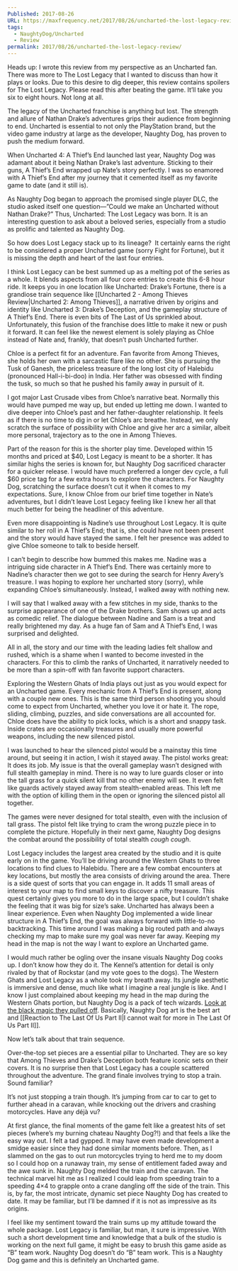 ```yaml
---
Published: 2017-08-26
URL: https://maxfrequency.net/2017/08/26/uncharted-the-lost-legacy-review/
tags:
  - NaughtyDog/Uncharted
  - Review
permalink: 2017/08/26/uncharted-the-lost-legacy-review/
---
```

Heads up: I wrote this review from my perspective as an Uncharted fan. There was more to The Lost Legacy that I wanted to discuss than how it plays or looks. Due to this desire to dig deeper, this review contains spoilers for The Lost Legacy. Please read this after beating the game. It’ll take you six to eight hours. Not long at all.

The legacy of the Uncharted franchise is anything but lost. The strength and allure of Nathan Drake’s adventures grips their audience from beginning to end. Uncharted is essential to not only the PlayStation brand, but the video game industry at large as the developer, Naughty Dog, has proven to push the medium forward.

When Uncharted 4: A Thief’s End launched last year, Naughty Dog was adamant about it being Nathan Drake’s last adventure. Sticking to their guns, A Thief’s End wrapped up Nate’s story perfectly. I was so enamored with A Thief’s End after my journey that it cemented itself as my favorite game to date (and it still is).

As Naughty Dog began to approach the promised single player DLC, the studio asked itself one question—”Could we make an Uncharted without Nathan Drake?” Thus, Uncharted: The Lost Legacy was born. It is an interesting question to ask about a beloved series, especially from a studio as prolific and talented as Naughty Dog.

So how does Lost Legacy stack up to its lineage?  It certainly earns the right to be considered a proper Uncharted game (sorry Fight for Fortune), but it is missing the depth and heart of the last four entries.

I think Lost Legacy can be best summed up as a melting pot of the series as a whole. It blends aspects from all four core entries to create this 6-8 hour ride. It keeps you in one location like Uncharted: Drake’s Fortune, there is a grandiose train sequence like [[Uncharted 2 - Among Thieves Review|Uncharted 2: Among Thieves]], a narrative driven by origins and identity like Uncharted 3: Drake’s Deception, and the gameplay structure of A Thief’s End. There is even bits of The Last of Us sprinkled about. Unfortunately, this fusion of the franchise does little to make it new or push it forward. It can feel like the newest element is solely playing as Chloe instead of Nate and, frankly, that doesn’t push Uncharted further.

Chloe is a perfect fit for an adventure. Fan favorite from Among Thieves, she holds her own with a sarcastic flare like no other. She is pursuing the Tusk of Ganesh, the priceless treasure of the long lost city of Halebidu (pronounced Hall-i-bi-doo) in India. Her father was obsessed with finding the tusk, so much so that he pushed his family away in pursuit of it.

I got major Last Crusade vibes from Chloe’s narrative beat. Normally this would have pumped me way up, but ended up letting me down. I wanted to dive deeper into Chloe’s past and her father-daughter relationship. It feels as if there is no time to dig in or let Chloe’s arc breathe. Instead, we only scratch the surface of possibility with Chloe and give her arc a similar, albeit more personal, trajectory as to the one in Among Thieves.

Part of the reason for this is the shorter play time. Developed within 15 months and priced at $40, Lost Legacy is meant to be a shorter. It has similar highs the series is known for, but Naughty Dog sacrificed character for a quicker release. I would have much preferred a longer dev cycle, a full $60 price tag for a few extra hours to explore the characters. For Naughty Dog, scratching the surface doesn’t cut it when it comes to my expectations. Sure, I know Chloe from our brief time together in Nate’s adventures, but I didn’t leave Lost Legacy feeling like I knew her all that much better for being the headliner of this adventure.

Even more disappointing is Nadine’s use throughout Lost Legacy. It is quite similar to her roll in A Thief’s End; that is, she could have not been present and the story would have stayed the same. I felt her presence was added to give Chloe someone to talk to beside herself.

I can’t begin to describe how bummed this makes me. Nadine was a intriguing side character in A Thief’s End. There was certainly more to Nadine’s character then we got to see during the search for Henry Avery’s treasure. I was hoping to explore her uncharted story (sorry), while expanding Chloe’s simultaneously. Instead, I walked away with nothing new.

I will say that I walked away with a few stitches in my side, thanks to the surprise appearance of one of the Drake brothers. Sam shows up and acts as comedic relief. The dialogue between Nadine and Sam is a treat and really brightened my day. As a huge fan of Sam and A Thief’s End, I was surprised and delighted.

All in all, the story and our time with the leading ladies felt shallow and rushed, which is a shame when I wanted to become invested in the characters. For this to climb the ranks of Uncharted, it narratively needed to be more than a spin-off with fan favorite support characters.

Exploring the Western Ghats of India plays out just as you would expect for an Uncharted game. Every mechanic from A Thief’s End is present, along with a couple new ones. This is the same third person shooting you should come to expect from Uncharted, whether you love it or hate it. The rope, sliding, climbing, puzzles, and side conversations are all accounted for. Chloe does have the ability to pick locks, which is a short and snappy task. Inside crates are occasionally treasures and usually more powerful weapons, including the new silenced pistol.

I was launched to hear the silenced pistol would be a mainstay this time around, but seeing it in action, I wish it stayed away. The pistol works great: It does its job. My issue is that the overall gameplay wasn’t designed with full stealth gameplay in mind. There is no way to lure guards closer or into the tall grass for a quick silent kill that no other enemy will see. It even felt like guards actively stayed away from stealth-enabled areas. This left me with the option of killing them in the open or ignoring the silenced pistol all together.

The games were never designed for total stealth, even with the inclusion of tall grass. The pistol felt like trying to cram the wrong puzzle piece in to complete the picture. Hopefully in their next game, Naughty Dog designs the combat around the possibility of total stealth *cough cough*.

Lost Legacy includes the largest area created by the studio and it is quite early on in the game. You’ll be driving around the Western Ghats to three locations to find clues to Halebidu. There are a few combat encounters at key locations, but mostly the area consists of driving around the area. There is a side quest of sorts that you can engage in. It adds 11 small areas of interest to your map to find small keys to discover a nifty treasure. This quest certainly gives you more to do in the large space, but I couldn’t shake the feeling that it was big for size’s sake. Uncharted has always been a linear experience. Even when Naughty Dog implemented a wide linear structure in A Thief’s End, the goal was always forward with little-to-no backtracking. This time around I was making a big routed path and always checking my map to make sure my goal was never far away. Keeping my head in the map is not the way I want to explore an Uncharted game.

I would much rather be ogling over the insane visuals Naughty Dog cooks up. I don’t know how they do it. The Kennel’s attention for detail is only rivaled by that of Rockstar (and my vote goes to the dogs). The Western Ghats and Lost Legacy as a whole took my breath away. Its jungle aesthetic is immersive and dense, much like what I imagine a real jungle is like. And I know I just complained about keeping my head in the map during the Western Ghats portion, but Naughty Dog is a pack of tech wizards. [Look at the black magic they pulled off](https://kotaku.com/a-ridiculous-little-detail-in-uncharted-the-lost-legac-1798350210). Basically, Naughty Dog art is the best art and [[Reaction to The Last Of Us Part II|I cannot wait for more in The Last Of Us Part II]].

Now let’s talk about that train sequence.

Over-the-top set pieces are a essential pillar to Uncharted. They are so key that Among Thieves and Drake’s Deception both feature iconic sets on their covers. It is no surprise then that Lost Legacy has a couple scattered throughout the adventure. The grand finale involves trying to stop a train. Sound familiar?

It’s not just stopping a train though. It’s jumping from car to car to get to further ahead in a caravan, while knocking out the drivers and crashing motorcycles. Have any déjà vu?

At first glance, the final moments of the game felt like a greatest hits of set pieces (where’s my burning chateau Naughty Dog?!) and that feels a like the easy way out. I felt a tad gypped. It may have even made development a smidge easier since they had done similar moments before. Then, as I slammed on the gas to out run motorcycles trying to herd me to my doom so I could hop on a runaway train, my sense of entitlement faded away and the awe sunk in. Naughty Dog melded the train and the caravan. The technical marvel hit me as I realized I could leap from speeding train to a speeding 4×4 to grapple onto a crane dangling off the side of the train. This is, by far, the most intricate, dynamic set piece Naughty Dog has created to date. It may be familiar, but I’ll be damned if it is not as impressive as its origins.

I feel like my sentiment toward the train sums up my attitude toward the whole package. Lost Legacy is familiar, but man, it sure is impressive. With such a short development time and knowledge that a bulk of the studio is working on the next full game, it might be easy to brush this game aside as “B” team work. Naughty Dog doesn’t do “B” team work. This is a Naughty Dog game and this is definitely an Uncharted game.